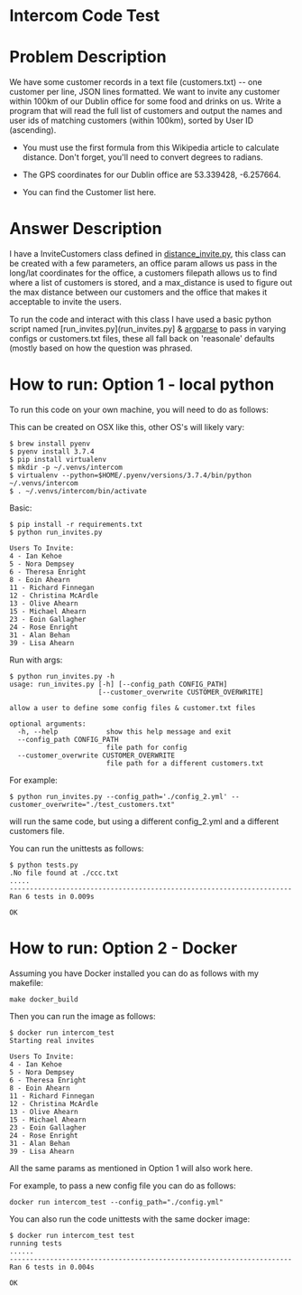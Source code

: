 # Intercom Code Test

# Problem Description

We have some customer records in a text file (customers.txt) -- one customer per line, JSON lines formatted. We want to invite any customer within 100km of our Dublin office for some food and drinks on us. Write a program that will read the full list of customers and output the names and user ids of matching customers (within 100km), sorted by User ID (ascending).

- You must use the first formula from this Wikipedia article to calculate distance. Don't forget, you'll need to convert degrees to radians.

- The GPS coordinates for our Dublin office are 53.339428, -6.257664.

- You can find the Customer list here.


# Answer Description
I have a InviteCustomers class defined in [distance_invite.py](distance_invite.py), this class can be created with a few parameters, an office param allows us pass in the long/lat coordinates for the office, a customers filepath allows us to find where a list of customers is stored, and a max_distance is used to figure out the max distance between our customers and the office that makes it acceptable to invite the users.

To run the code and interact with this class I have used a basic python script named [run_invites.py](run_invites.py] & [argparse](https://docs.python.org/3/library/argparse.html) to pass in varying configs or customers.txt files, these all fall back on 'reasonale' defaults (mostly based on how the question was phrased.

# How to run: Option 1 - local python

To run this code on your own machine, you will need to do as follows:

This can be created on OSX like this, other OS's will likely vary:
```
$ brew install pyenv
$ pyenv install 3.7.4
$ pip install virtualenv
$ mkdir -p ~/.venvs/intercom
$ virtualenv --python=$HOME/.pyenv/versions/3.7.4/bin/python ~/.venvs/intercom
$ . ~/.venvs/intercom/bin/activate
```

Basic:
```
$ pip install -r requirements.txt
$ python run_invites.py

Users To Invite:
4 - Ian Kehoe
5 - Nora Dempsey
6 - Theresa Enright
8 - Eoin Ahearn
11 - Richard Finnegan
12 - Christina McArdle
13 - Olive Ahearn
15 - Michael Ahearn
23 - Eoin Gallagher
24 - Rose Enright
31 - Alan Behan
39 - Lisa Ahearn
```

Run with args:
```
$ python run_invites.py -h
usage: run_invites.py [-h] [--config_path CONFIG_PATH]
                      [--customer_overwrite CUSTOMER_OVERWRITE]

allow a user to define some config files & customer.txt files

optional arguments:
  -h, --help            show this help message and exit
  --config_path CONFIG_PATH
                        file path for config
  --customer_overwrite CUSTOMER_OVERWRITE
                        file path for a different customers.txt
```

For example:
```
$ python run_invites.py --config_path='./config_2.yml' --customer_overwrite="./test_customers.txt"
```
will run the same code, but using a different config_2.yml and a different customers file.

You can run the unittests as follows:
```
$ python tests.py
.No file found at ./ccc.txt
.....
----------------------------------------------------------------------
Ran 6 tests in 0.009s

OK
```

# How to run: Option 2 - Docker

Assuming you have Docker installed you can do as follows with my makefile:
```
make docker_build
```
Then you can run the image as follows:
```
$ docker run intercom_test
Starting real invites

Users To Invite:
4 - Ian Kehoe
5 - Nora Dempsey
6 - Theresa Enright
8 - Eoin Ahearn
11 - Richard Finnegan
12 - Christina McArdle
13 - Olive Ahearn
15 - Michael Ahearn
23 - Eoin Gallagher
24 - Rose Enright
31 - Alan Behan
39 - Lisa Ahearn
```

All the same params as mentioned in Option 1 will also work here.

For example, to pass a new config file you can do as follows:
```
docker run intercom_test --config_path="./config.yml"
```

You can also run the code unittests with the same docker image:
```
$ docker run intercom_test test
running tests
......
----------------------------------------------------------------------
Ran 6 tests in 0.004s

OK
```
